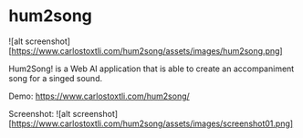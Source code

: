 # hum2song

![alt screenshot][https://www.carlostoxtli.com/hum2song/assets/images/hum2song.png]

Hum2Song! is a Web AI application that is able to create an accompaniment song for a singed sound. 

Demo: https://www.carlostoxtli.com/hum2song/

Screenshot:
![alt screenshot][https://www.carlostoxtli.com/hum2song/assets/images/screenshot01.png]
